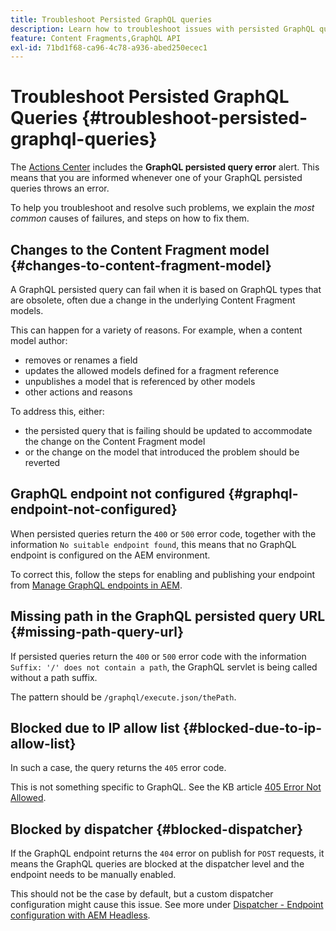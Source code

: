 ```yaml
---
title: Troubleshoot Persisted GraphQL queries
description: Learn how to troubleshoot issues with persisted GraphQL queries in Adobe Experience Manager as a Cloud Service.
feature: Content Fragments,GraphQL API
exl-id: 71bd1f68-ca96-4c78-a936-abed250ecec1
---
```

# Troubleshoot Persisted GraphQL Queries {#troubleshoot-persisted-graphql-queries}

The [Actions Center](/help/operations/actions-center.md) includes the **GraphQL persisted query error** alert. This means that you are informed whenever one of your GraphQL persisted queries throws an error.

To help you troubleshoot and resolve such problems, we explain the *most common* causes of failures, and steps on how to fix them.

## Changes to the Content Fragment model {#changes-to-content-fragment-model}

A GraphQL persisted query can fail when it is based on GraphQL types that are obsolete, often due a change in the underlying Content Fragment models.

This can happen for a variety of reasons. For example, when a content model author:

* removes or renames a field
* updates the allowed models defined for a fragment reference
* unpublishes a model that is referenced by other models
* other actions and reasons

To address this, either:

* the persisted query that is failing should be updated to accommodate the change on the Content Fragment model 
* or the change on the model that introduced the problem should be reverted

## GraphQL endpoint not configured {#graphql-endpoint-not-configured}

When persisted queries return the `400` or `500` error code, together with the information `No suitable endpoint found`, this means that no GraphQL endpoint is configured on the AEM environment. 

To correct this, follow the steps for enabling and publishing your endpoint from [Manage GraphQL endpoints in AEM](/help/headless/graphql-api/graphql-endpoint.md).

## Missing path in the GraphQL persisted query URL {#missing-path-query-url}

If persisted queries return the `400` or `500` error code with the information `Suffix: '/' does not contain a path`, the GraphQL servlet is being called without a path suffix. 

The pattern should be `/graphql/execute.json/thePath`.

## Blocked due to IP allow list {#blocked-due-to-ip-allow-list}

In such a case, the query returns the `405` error code.

This is not something specific to GraphQL. See the KB article [405 Error Not Allowed](https://experienceleague.adobe.com/docs/experience-cloud-kcs/kbarticles/KA-20824.html).

## Blocked by dispatcher {#blocked-dispatcher}

If the GraphQL endpoint returns the `404` error on publish for `POST` requests, it means the GraphQL queries are blocked at the dispatcher level and the endpoint needs to be manually enabled.

This should not be the case by default, but a custom dispatcher configuration might cause this issue. See more under [Dispatcher - Endpoint configuration with AEM Headless](/help/headless/deployment/dispatcher.md).
